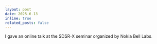 ```yaml
---
layout: post
date: 2025-6-13
inline: true
related_posts: false
---
```



I gave an online talk at the SDSR-X seminar organized by Nokia Bell Labs.